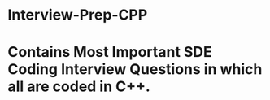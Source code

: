 # Interview-Prep-CPP
# Contains Most Important SDE Coding Interview Questions in which all are coded in C++.

